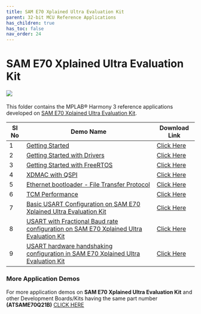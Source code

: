 ```yaml
---
title: SAM E70 Xplained Ultra Evaluation Kit
parent: 32-bit MCU Reference Applications
has_children: true
has_toc: false
nav_order: 24
---
```

# SAM E70 Xplained Ultra Evaluation Kit
<h4 align="left"> <img src = "image.jpg"> </h4>


This folder contains the MPLAB® Harmony 3 reference applications developed on [SAM E70 Xplained Ultra Evaluation Kit](https://www.microchip.com/Developmenttools/ProductDetails/DM320113).   

|SI No| Demo Name | Download Link |
| --- | --- | -- |
| 1 | [Getting Started](./same70_getting_started/readme.md) | [Click Here](https://github.com/Microchip-MPLAB-Harmony/reference_apps/releases/latest/download/same70_getting_started.zip) |
| 2 | [Getting Started with Drivers](./getting_started_drv/readme.md) |  [Click Here](https://github.com/Microchip-MPLAB-Harmony/reference_apps/releases/latest/download/getting_started_drv.zip) |
| 3 | [Getting Started with FreeRTOS](./getting_started_freertos/readme.md) |  [Click Here](https://github.com/Microchip-MPLAB-Harmony/reference_apps/releases/latest/download/getting_started_freertos.zip) |
| 4 | [XDMAC with QSPI](./qspi_xdmac_read_write/readme.md) |  [Click Here](https://github.com/Microchip-MPLAB-Harmony/reference_apps/releases/latest/download/qspi_xdmac_read_write.zip) |
| 5 | [Ethernet bootloader - File Transfer Protocol](./ftp_bootloader/readme.md) |  [Click Here](https://github.com/Microchip-MPLAB-Harmony/reference_apps/releases/latest/download/ftp_bootloader.zip) |
| 6 | [TCM Performance](./same70_tcm_performance/readme.md) |  [Click Here](https://github.com/Microchip-MPLAB-Harmony/reference_apps/releases/latest/download/same70_tcm_performance.zip) |
| 7 | [Basic USART Configuration on SAM E70 Xplained Ultra Evaluation Kit](./sam_e70_xult_usart_basic/readme.md) |  [Click Here](https://github.com/Microchip-MPLAB-Harmony/reference_apps/releases/latest/download/sam_e70_xult_usart_basic.zip) |
| 8 | [USART with Fractional Baud rate configuration on SAM E70 Xplained Ultra Evaluation Kit](./sam_e70_xult_usart_fractional_baud/readme.md) |  [Click Here](https://github.com/Microchip-MPLAB-Harmony/reference_apps/releases/latest/download/sam_e70_xult_usart_fractional_baud.zip) |
| 9 | [USART hardware handshaking configuration in SAM E70 Xplained Ultra Evaluation Kit](./sam_e70_xult_usart_hardware_handshaking/readme.md) |  [Click Here](https://github.com/Microchip-MPLAB-Harmony/reference_apps/releases/latest/download/sam_e70_xult_usart_hardware_handshaking.zip) |


### More Application Demos

For more application demos on **SAM E70 Xplained Ultra Evaluation Kit** and other Development Boards/Kits having the same part number **(ATSAME70Q21B)** <a href="https://mplab-discover.microchip.com/v1/itemtype/com.microchip.ide.project?s0=ATSAME70Q21B" target="_blank"> CLICK HERE </a>
